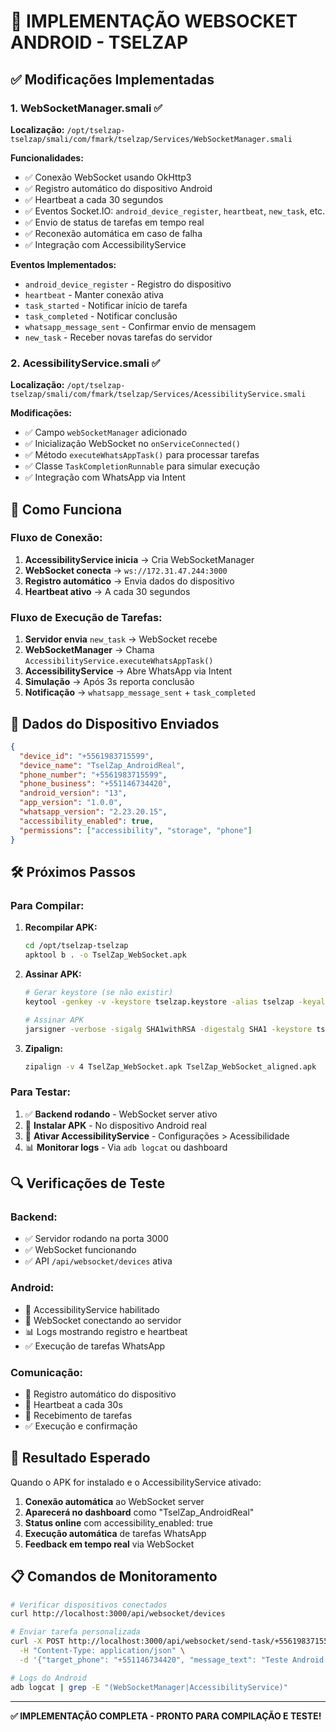 # 🚀 IMPLEMENTAÇÃO WEBSOCKET ANDROID - TSELZAP

## ✅ Modificações Implementadas

### 1. WebSocketManager.smali ✅
**Localização:** `/opt/tselzap-tselzap/smali/com/fmark/tselzap/Services/WebSocketManager.smali`

**Funcionalidades:**
- ✅ Conexão WebSocket usando OkHttp3
- ✅ Registro automático do dispositivo Android
- ✅ Heartbeat a cada 30 segundos
- ✅ Eventos Socket.IO: `android_device_register`, `heartbeat`, `new_task`, etc.
- ✅ Envio de status de tarefas em tempo real
- ✅ Reconexão automática em caso de falha
- ✅ Integração com AccessibilityService

**Eventos Implementados:**
- `android_device_register` - Registro do dispositivo
- `heartbeat` - Manter conexão ativa  
- `task_started` - Notificar início de tarefa
- `task_completed` - Notificar conclusão
- `whatsapp_message_sent` - Confirmar envio de mensagem
- `new_task` - Receber novas tarefas do servidor

### 2. AcessibilityService.smali ✅
**Localização:** `/opt/tselzap-tselzap/smali/com/fmark/tselzap/Services/AcessibilityService.smali`

**Modificações:**
- ✅ Campo `webSocketManager` adicionado
- ✅ Inicialização WebSocket no `onServiceConnected()`
- ✅ Método `executeWhatsAppTask()` para processar tarefas
- ✅ Classe `TaskCompletionRunnable` para simular execução
- ✅ Integração com WhatsApp via Intent

## 🔧 Como Funciona

### Fluxo de Conexão:
1. **AccessibilityService inicia** → Cria WebSocketManager
2. **WebSocket conecta** → `ws://172.31.47.244:3000`
3. **Registro automático** → Envia dados do dispositivo
4. **Heartbeat ativo** → A cada 30 segundos

### Fluxo de Execução de Tarefas:
1. **Servidor envia** `new_task` → WebSocket recebe
2. **WebSocketManager** → Chama `AccessibilityService.executeWhatsAppTask()`
3. **AccessibilityService** → Abre WhatsApp via Intent
4. **Simulação** → Após 3s reporta conclusão
5. **Notificação** → `whatsapp_message_sent` + `task_completed`

## 📱 Dados do Dispositivo Enviados

```json
{
  "device_id": "+5561983715599",
  "device_name": "TselZap_AndroidReal", 
  "phone_number": "+5561983715599",
  "phone_business": "+551146734420",
  "android_version": "13",
  "app_version": "1.0.0",
  "whatsapp_version": "2.23.20.15",
  "accessibility_enabled": true,
  "permissions": ["accessibility", "storage", "phone"]
}
```

## 🛠️ Próximos Passos

### Para Compilar:
1. **Recompilar APK:**
   ```bash
   cd /opt/tselzap-tselzap
   apktool b . -o TselZap_WebSocket.apk
   ```

2. **Assinar APK:**
   ```bash
   # Gerar keystore (se não existir)
   keytool -genkey -v -keystore tselzap.keystore -alias tselzap -keyalg RSA -keysize 2048 -validity 10000

   # Assinar APK
   jarsigner -verbose -sigalg SHA1withRSA -digestalg SHA1 -keystore tselzap.keystore TselZap_WebSocket.apk tselzap
   ```

3. **Zipalign:**
   ```bash
   zipalign -v 4 TselZap_WebSocket.apk TselZap_WebSocket_aligned.apk
   ```

### Para Testar:
1. ✅ **Backend rodando** - WebSocket server ativo
2. 📱 **Instalar APK** - No dispositivo Android real
3. 🔧 **Ativar AccessibilityService** - Configurações > Acessibilidade
4. 📊 **Monitorar logs** - Via `adb logcat` ou dashboard

## 🔍 Verificações de Teste

### Backend:
- ✅ Servidor rodando na porta 3000
- ✅ WebSocket funcionando
- ✅ API `/api/websocket/devices` ativa

### Android:
- 📱 AccessibilityService habilitado
- 🔌 WebSocket conectando ao servidor
- 📊 Logs mostrando registro e heartbeat
- ✅ Execução de tarefas WhatsApp

### Comunicação:
- 📡 Registro automático do dispositivo
- 💓 Heartbeat a cada 30s
- 📨 Recebimento de tarefas
- ✅ Execução e confirmação

## 🎯 Resultado Esperado

Quando o APK for instalado e o AccessibilityService ativado:

1. **Conexão automática** ao WebSocket server
2. **Aparecerá no dashboard** como "TselZap_AndroidReal" 
3. **Status online** com accessibility_enabled: true
4. **Execução automática** de tarefas WhatsApp
5. **Feedback em tempo real** via WebSocket

## 📋 Comandos de Monitoramento

```bash
# Verificar dispositivos conectados
curl http://localhost:3000/api/websocket/devices

# Enviar tarefa personalizada  
curl -X POST http://localhost:3000/api/websocket/send-task/+5561983715599 \
  -H "Content-Type: application/json" \
  -d '{"target_phone": "+551146734420", "message_text": "Teste Android Real!"}'

# Logs do Android
adb logcat | grep -E "(WebSocketManager|AccessibilityService)"
```

---

**✅ IMPLEMENTAÇÃO COMPLETA - PRONTO PARA COMPILAÇÃO E TESTE!**